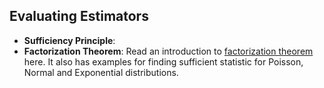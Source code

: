 ## Evaluating Estimators

* **Sufficiency Principle**: 
* **Factorization Theorem**: Read an introduction to [factorization theorem](https://onlinecourses.science.psu.edu/stat414/node/283) here. It also has examples for finding sufficient statistic for Poisson, Normal and Exponential distributions.
